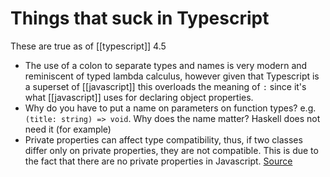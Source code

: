 # Things that suck in Typescript
These are true as of [[typescript]] 4.5

* The use of a colon to separate types and names is very modern and reminiscent of typed lambda calculus, however given that Typescript is a superset of [[javascript]] this overloads the meaning of `:` since it's what [[javascript]] uses for declaring object properties.
* Why do you have to put a name on parameters on function types? e.g. `(title: string) => void`. Why does the name matter? Haskell does not need it (for example)
* Private properties can affect type compatibility, thus, if two classes differ only on private properties, they are not compatible. This is due to the fact that there are no private properties in Javascript. [Source](https://github.com/microsoft/TypeScript/issues/18499)
